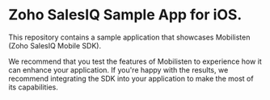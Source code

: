 # Zoho SalesIQ Sample App for iOS.
This repository contains a sample application that showcases Mobilisten (Zoho SalesIQ Mobile SDK).

We recommend that you test the features of Mobilisten to experience how it can enhance your application. If you're happy with the results, we recommend integrating the SDK into your application to make the most of its capabilities.

